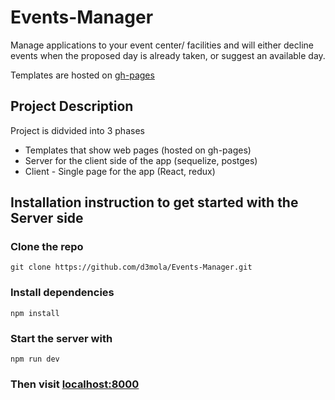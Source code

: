 # Events-Manager
Manage applications to your event center/ facilities and will either decline events when the proposed day is already taken, or suggest an available day.

Templates are hosted on [gh-pages](https://d3mola.github.io/Events-Manager/index.html)

## Project Description
Project is didvided into 3 phases
- Templates that show web pages (hosted on gh-pages)
- Server for the client side of the app (sequelize, postges)
- Client - Single page for the app (React, redux)

## Installation instruction to get started with the Server side

### Clone the repo
`git clone https://github.com/d3mola/Events-Manager.git`

### Install dependencies
`npm install`

### Start the server with
`npm run dev`

### Then visit [localhost:8000](http://localhost:8000/)

